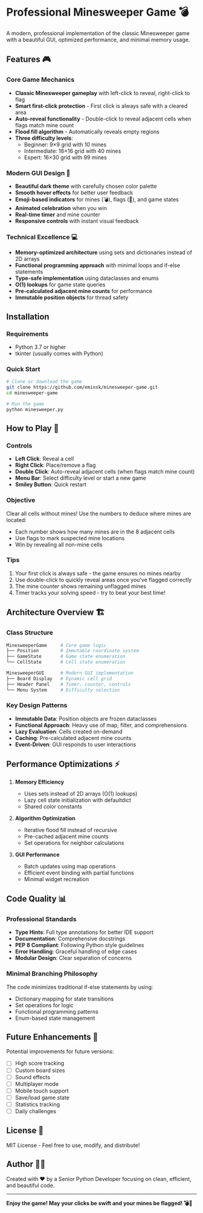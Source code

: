 # Professional Minesweeper Game 💣

A modern, professional implementation of the classic Minesweeper game with a beautiful GUI, optimized performance, and minimal memory usage.

## Features 🎮

### Core Game Mechanics
- **Classic Minesweeper gameplay** with left-click to reveal, right-click to flag
- **Smart first-click protection** - First click is always safe with a cleared area
- **Auto-reveal functionality** - Double-click to reveal adjacent cells when flags match mine count
- **Flood fill algorithm** - Automatically reveals empty regions
- **Three difficulty levels**:
  - Beginner: 9×9 grid with 10 mines
  - Intermediate: 16×16 grid with 40 mines
  - Expert: 16×30 grid with 99 mines

### Modern GUI Design 🎨
- **Beautiful dark theme** with carefully chosen color palette
- **Smooth hover effects** for better user feedback
- **Emoji-based indicators** for mines (💣), flags (🚩), and game states
- **Animated celebration** when you win
- **Real-time timer** and mine counter
- **Responsive controls** with instant visual feedback

### Technical Excellence 💻
- **Memory-optimized architecture** using sets and dictionaries instead of 2D arrays
- **Functional programming approach** with minimal loops and if-else statements
- **Type-safe implementation** using dataclasses and enums
- **O(1) lookups** for game state queries
- **Pre-calculated adjacent mine counts** for performance
- **Immutable position objects** for thread safety

## Installation

### Requirements
- Python 3.7 or higher
- tkinter (usually comes with Python)

### Quick Start
```bash
# Clone or download the game
git clone https://github.com/eminsk/minesweeper-game.git
cd minesweeper-game

# Run the game
python minesweeper.py
```

## How to Play 🎯

### Controls
- **Left Click**: Reveal a cell
- **Right Click**: Place/remove a flag
- **Double Click**: Auto-reveal adjacent cells (when flags match mine count)
- **Menu Bar**: Select difficulty level or start a new game
- **Smiley Button**: Quick restart

### Objective
Clear all cells without mines! Use the numbers to deduce where mines are located:
- Each number shows how many mines are in the 8 adjacent cells
- Use flags to mark suspected mine locations
- Win by revealing all non-mine cells

### Tips
1. Your first click is always safe - the game ensures no mines nearby
2. Use double-click to quickly reveal areas once you've flagged correctly
3. The mine counter shows remaining unflagged mines
4. Timer tracks your solving speed - try to beat your best time!

## Architecture Overview 🏗️

### Class Structure

```python
MinesweeperGame     # Core game logic
├── Position        # Immutable coordinate system
├── GameState       # Game state enumeration
└── CellState       # Cell state enumeration

MinesweeperGUI      # Modern GUI implementation
├── Board Display   # Dynamic cell grid
├── Header Panel    # Timer, counter, controls
└── Menu System     # Difficulty selection
```

### Key Design Patterns
- **Immutable Data**: Position objects are frozen dataclasses
- **Functional Approach**: Heavy use of map, filter, and comprehensions
- **Lazy Evaluation**: Cells created on-demand
- **Caching**: Pre-calculated adjacent mine counts
- **Event-Driven**: GUI responds to user interactions

## Performance Optimizations ⚡

1. **Memory Efficiency**
   - Uses sets instead of 2D arrays (O(1) lookups)
   - Lazy cell state initialization with defaultdict
   - Shared color constants

2. **Algorithm Optimization**
   - Iterative flood fill instead of recursive
   - Pre-cached adjacent mine counts
   - Set operations for neighbor calculations

3. **GUI Performance**
   - Batch updates using map operations
   - Efficient event binding with partial functions
   - Minimal widget recreation

## Code Quality 📊

### Professional Standards
- **Type Hints**: Full type annotations for better IDE support
- **Documentation**: Comprehensive docstrings
- **PEP 8 Compliant**: Following Python style guidelines
- **Error Handling**: Graceful handling of edge cases
- **Modular Design**: Clear separation of concerns

### Minimal Branching Philosophy
The code minimizes traditional if-else statements by using:
- Dictionary mapping for state transitions
- Set operations for logic
- Functional programming patterns
- Enum-based state management

## Future Enhancements 🚀

Potential improvements for future versions:
- [ ] High score tracking
- [ ] Custom board sizes
- [ ] Sound effects
- [ ] Multiplayer mode
- [ ] Mobile touch support
- [ ] Save/load game state
- [ ] Statistics tracking
- [ ] Daily challenges

## License 📄

MIT License - Feel free to use, modify, and distribute!

## Author 👨‍💻

Created with ❤️ by a Senior Python Developer focusing on clean, efficient, and beautiful code.

---

**Enjoy the game! May your clicks be swift and your mines be flagged! 💣🚩**